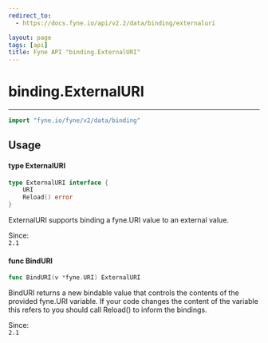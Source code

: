 ```yaml
---
redirect_to:
  - https://docs.fyne.io/api/v2.2/data/binding/externaluri

layout: page
tags: [api]
title: Fyne API "binding.ExternalURI"
---
```



# binding.ExternalURI
---
```go
import "fyne.io/fyne/v2/data/binding"
```

## Usage

#### type ExternalURI

```go
type ExternalURI interface {
	URI
	Reload() error
}
```

ExternalURI supports binding a fyne.URI value to an external value.


<div class="since">Since: <code>
2.1</code></div>

#### func  BindURI

```go
func BindURI(v *fyne.URI) ExternalURI
```
BindURI returns a new bindable value that controls the contents of the provided fyne.URI variable. If your code changes the content of the variable this refers to you should call Reload() to inform the bindings.


<div class="since">Since: <code>
2.1</code></div>
